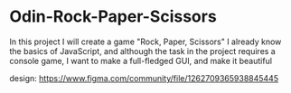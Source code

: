# Odin-Rock-Paper-Scissors
In this project I will create a game "Rock, Paper, Scissors"  I already know the basics of JavaScript, and although the task in the project requires a console game, I want to make a full-fledged GUI, and make it beautiful

design: https://www.figma.com/community/file/1262709365938845445    